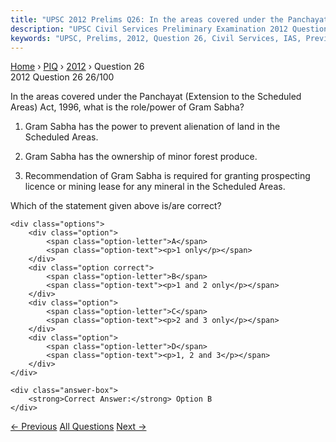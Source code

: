```yaml
---
title: "UPSC 2012 Prelims Q26: In the areas covered under the Panchayat (Extension to the S..."
description: "UPSC Civil Services Preliminary Examination 2012 Question 26 with options and answer"
keywords: "UPSC, Prelims, 2012, Question 26, Civil Services, IAS, Previous Year Questions"
---
```


<nav class="breadcrumb">
    <a href="../../">Home</a>
    <span>›</span>
    <a href="../">PIQ</a>
    <span>›</span>
    <a href="./">2012</a>
    <span>›</span>
    <span>Question 26</span>
</nav>

<div class="question-header">
    <div class="question-meta">
        <span class="year-badge">2012</span>
        <span class="question-number">Question 26</span>
        <span class="progress">26/100</span>
    </div>
    <div class="progress-bar">
        <div class="progress-fill" style="width: 26.0%"></div>
    </div>
</div>

<div class="question-content">
    <div class="question-text">
        <p>In the areas covered under the Panchayat (Extension to the Scheduled Areas) Act, 1996, what is the role/power of Gram Sabha?</p>
<ol>
<li>
<p>Gram Sabha has the power to prevent alienation of land in the Scheduled Areas.</p>
</li>
<li>
<p>Gram Sabha has the ownership of minor forest produce.</p>
</li>
<li>
<p>Recommendation of Gram Sabha is required for granting prospecting licence or mining lease for any mineral in the Scheduled Areas.</p>
</li>
</ol>
<p>Which of the statement given above is/are correct?</p>
    </div>
    
    <div class="options">
        <div class="option">
            <span class="option-letter">A</span>
            <span class="option-text"><p>1 only</p></span>
        </div>
        <div class="option correct">
            <span class="option-letter">B</span>
            <span class="option-text"><p>1 and 2 only</p></span>
        </div>
        <div class="option">
            <span class="option-letter">C</span>
            <span class="option-text"><p>2 and 3 only</p></span>
        </div>
        <div class="option">
            <span class="option-letter">D</span>
            <span class="option-text"><p>1, 2 and 3</p></span>
        </div>
    </div>

    <div class="answer-box">
        <strong>Correct Answer:</strong> Option B
    </div>
</div>

<div class="question-nav">
    <a href="../q025-vultures-which-used-to-be-very-common-in-indian-co/" class="nav-btn prev">← Previous</a>
    <a href="../" class="nav-btn center">All Questions</a>
    <a href="../q027-in-the-parliament-of-india-the-purpose-of-an-adjou/" class="nav-btn next">Next →</a>
</div>
